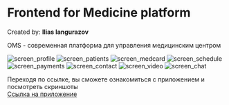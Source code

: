 <h1>Frontend for Medicine platform</h1>
Created by: <b>Ilias Iangurazov</b>

OMS - современная платформа для управления медицинским центром

![screen_profile](https://user-images.githubusercontent.com/48711796/208256220-15d8649b-05a9-411a-b6ed-204af7240ba6.png)
![screen_patients](https://user-images.githubusercontent.com/48711796/208256217-29cf1d93-02de-409b-b695-6fb6f5ae5972.png)
![screen_medcard](https://user-images.githubusercontent.com/48711796/208256215-d972ff51-d4be-48e9-b1ed-ee2d68e979fe.png)
![screen_schedule](https://user-images.githubusercontent.com/48711796/208256222-c7b75c60-0627-4690-8e64-7b18f766e679.png)
![screen_payments](https://user-images.githubusercontent.com/48711796/208256218-03134c9e-0f9b-4095-8444-ad638211bc77.png)
![screen_contact](https://user-images.githubusercontent.com/48711796/208256213-3ee96d98-8e86-4292-be6e-5d37fc29fb4d.png)
![screen_video](https://user-images.githubusercontent.com/48711796/208256223-41844ef9-30d5-4fad-9386-57ca1d84a454.png)
![screen_chat](https://user-images.githubusercontent.com/48711796/208256224-cb068d79-23b4-46b8-bfe7-0be5dbb4f70b.png)

Переходя по ссылке, вы сможете ознакомиться с приложением и посмотреть скриншоты <br>
<a href='https://boisterous-platypus-654459.netlify.app/' target='_blank'>Ссылка на приложение</a>
